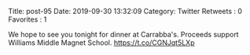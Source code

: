 Title: post-95
Date: 2019-09-30 13:32:09
Category: Twitter
Retweets : 0
Favorites : 1

We hope to see you tonight for dinner at Carrabba's. Proceeds support Williams Middle Magnet School. https://t.co/CGNJqt5LXp